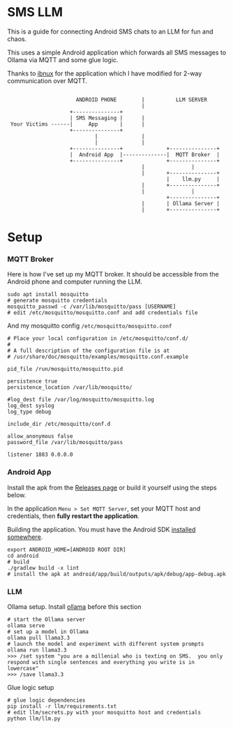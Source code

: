 # SMS LLM

This is a guide for connecting Android SMS chats to an LLM for fun and chaos.

This uses a simple Android application which forwards all SMS messages to Ollama via MQTT and some glue logic.

Thanks to [ibnux](https://github.com/ibnux/Android-SMS-Gateway-MQTT) for the application which I have modified for 2-way communication over MQTT.

``` text
                                                                    
                      ANDROID PHONE        |          LLM SERVER    
                                           |                        
                    +---------------+                               
                    | SMS Messaging |      |                        
 Your Victims ------|     App       |      |                        
                    +---------------+                               
                            |              |                        
                            |              |                        
                    +---------------+              +---------------+
                    |  Android App  |--------------|  MQTT Broker  |
                    +---------------+              +---------------+
                                           |               |        
                                           |       +---------------+
                                                   |    llm.py     |
                                           |       +---------------+
                                           |               |        
                                                   +---------------+
                                           |       | Ollama Server |
                                           |       +---------------+
```

# Setup

### MQTT Broker

Here is how I've set up my MQTT broker.  It should be accessible from the Android phone and computer running the LLM.

    sudo apt install mosquitto
    # generate mosquitto credentials
    mosquitto_passwd -c /var/lib/mosquitto/pass [USERNAME]
    # edit /etc/mosquitto/mosquitto.conf and add credentials file
    
And my mosquitto config `/etc/mosquitto/mosquitto.conf`

    # Place your local configuration in /etc/mosquitto/conf.d/
    #
    # A full description of the configuration file is at
    # /usr/share/doc/mosquitto/examples/mosquitto.conf.example

    pid_file /run/mosquitto/mosquitto.pid

    persistence true
    persistence_location /var/lib/mosquitto/

    #log_dest file /var/log/mosquitto/mosquitto.log
    log_dest syslog
    log_type debug

    include_dir /etc/mosquitto/conf.d

    allow_anonymous false
    password_file /var/lib/mosquitto/pass

    listener 1883 0.0.0.0

### Android App

Install the apk from the [Releases page](https://github.com/Evidlo/sms_llm/releases/) or build it yourself using the steps below.  

In the application `Menu > Set MQTT Server`, set your MQTT host and credentials, then **fully restart the application**.


Building the application.  You must have the Android SDK [installed somewhere](https://developer.android.com/tools).

    export ANDROID_HOME=[ANDROID ROOT DIR]
    cd android
    # build
    ./gradlew build -x lint
    # install the apk at android/app/build/outputs/apk/debug/app-debug.apk



### LLM

Ollama setup.  Install [ollama](https://ollama.com/) before this section

    # start the Ollama server
    ollama serve
    # set up a model in Ollama
    ollama pull llama3.3
    # launch the model and experiment with different system prompts
    ollama run llama3.3
    >>> /set system "you are a millenial who is texting on SMS.  you only respond with single sentences and everything you write is in lowercase"
    >>> /save llama3.3
    
Glue logic setup
    
    # glue logic dependencies
    pip install -r llm/requirements.txt
    # edit llm/secrets.py with your mosquitto host and credentials
    python llm/llm.py